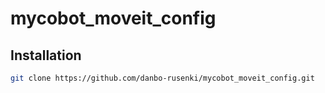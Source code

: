 # mycobot_moveit_config

## Installation

```sh
git clone https://github.com/danbo-rusenki/mycobot_moveit_config.git

```
